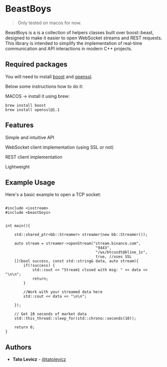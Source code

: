 # BeastBoys

> Only tested on macos for now.

BeastBoys is a is a collection of helpers classes built over boost::beast, designed to make it easier to open WebSocket streams and REST requests. This library is intended to simplify the implementation of real-time communication and API interactions in modern C++ projects.

## Required packages

You will need to install [boost](http://boost.org)  and [openssl](https://www.openssl.org).

Below some instructions how to do it:

MACOS -> install it using brew:
```
brew install boost
brew install openssl@1.1
```

## Features

Simple and intuitive API

WebSocket client implementation (using SSL or not)

REST client implementation

Lightweight


## Example Usage

Here's a basic example to open a TCP socket:

```

#include <iostream>
#include <beastboys>


int main(){

    std::shared_ptr<bb::Streamer> streamer(new bb::Streamer());

    auto stream = streamer->openStream("stream.binance.com",
                                        "9443",
                                        "/ws/btcusdt@kline_1s",
                                        true, //uses SSL
    [](bool success, const std::string& data, auto stream){
        if(!success) {
            std::cout << "Stream1 closed with msg: " << data << "\n\n";
            return;
        }

        //Work with your streamed data here
        std::cout << data << "\n\n";

    });
    
    // Get 10 seconds of market data
    std::this_thread::sleep_for(std::chrono::seconds(10));

    return 0;
}

```

## Authors

* **Tato Levicz** - [@tatolevicz](https://github.com/tatolevicz)


